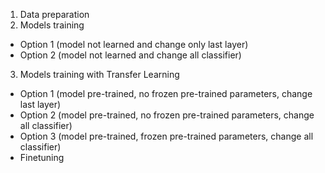 1. Data preparation
2. Models training
- Option 1 (model not learned and change only last layer)
- Option 2 (model not learned and change all classifier)
3. Models training with Transfer Learning
- Option 1 (model pre-trained, no frozen pre-trained parameters, change last layer)
- Option 2 (model pre-trained, no frozen pre-trained parameters, change all classifier)
- Option 3 (model pre-trained, frozen pre-trained parameters, change all classifier)
- Finetuning
